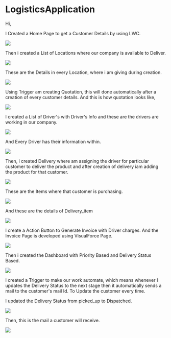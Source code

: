 # LogisticsApplication
Hi,

I Created a Home Page to get a Customer Details by using LWC.

![](images/customer_details_page.png)

Then i created a List of Locations where our company is available to Deliver.

![](images/List_Locations.png)

These are the Details in every Location, where i am giving during creation.

![](images/Location_info.png)

Using Trigger am creating Quotation, this will done automatically after a creation of every customer details. And this is how quotation looks like,

![](images/Quotation.png)

I created a List of Driver's with Driver's Info and these are the drivers are working in our company.

![](images/List_Driver.png)

And Every Driver has their information within.

![](images/Driver_info.png)

Then, i created Delivery where am assigning the driver for particular customer to deliver the product and after creation of delivery iam adding the product for that customer.

![](images/Delivery_detail.png)

These are the Items where that customer is purchasing.

![](images/List_items_to_Deliver.png)

And these are the details of Delivery_item

![](images/Item_Description.png)

I create a Action Button to Generate Invoice with Driver charges. And the Invoice Page is developed using VisualForce Page.

![](images/Invoice.png)

Then i created the Dashboard with Priority Based and Delivery Status Based.

![](images/DashBoard.png)

I created a Trigger to make our work automate, which means whenever I updates the Delivery Status to the next stage then it automatically sends a mail to the customer's mail Id. To Update the customer every time.

I updated the Delivery Status from picked_up to Dispatched.

![](images/status_update.png)

Then, this is the mail a customer will receive.

![](images/Email_notification.png)
